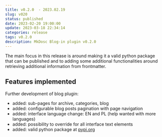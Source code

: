 ```yaml
---
title: v0.2.0  - 2023.02.19
slug: v020
status: published
date: 2023-02-20 19:00:00
update: 2023-03-18 22:34:14
categories: release
tags: v0.2.0
description: MkDosc Blog-in plugin v0.2.0
---
```


The main focus in this release is around making it a valid python package that can be published and to adding some additional functionalities around retrieving additional information from frontmatter.

<!-- more -->

## Features implemented

Further development of blog plugin:

- added: sub-pages for archive, categories, blog
- added: configurable blog posts pagination with page navigation
- added: interface language change: EN and PL (help wanted with more languages)
- added: possibility to override for all interface text elements
- added: valid python package at [pypi.org](https://pypi.org/)
